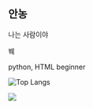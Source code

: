 ## 안농

나는 사람이야

붸

python, HTML beginner

![Top Langs](https://github-readme-stats.vercel.app/api/top-langs/?username=lavi27&theme=buefy)

<img src="https://visitor-badge.laobi.icu/badge?page_id=lavi27" id="counter">
